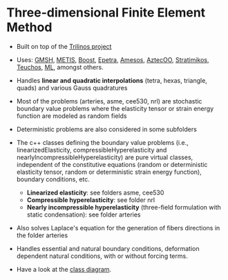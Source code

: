 # Three-dimensional Finite Element Method  

* Built on top of the [Trilinos project](https://github.com/trilinos/Trilinos)

* Uses: [GMSH](http://gmsh.info/), [METIS](http://glaros.dtc.umn.edu/gkhome/metis/metis/overview), [Boost](https://www.boost.org/), [Epetra](https://trilinos.org/packages/epetra/), [Amesos](https://trilinos.org/packages/amesos/), [AztecOO](https://trilinos.org/packages/aztecoo/), [Stratimikos](https://trilinos.org/packages/stratimikos/), [Teuchos](https://trilinos.org/packages/teuchos/), [ML](https://trilinos.org/packages/ml/), amongst others.
* Handles **linear and quadratic interpolations** (tetra, hexas, triangle, quads) and various Gauss quadratures
* Most of the problems (arteries, asme, cee530, nrl) are stochastic boundary value problems where the elasticity tensor or strain energy function are modeled as random fields
* Deterministic problems are also considered in some subfolders
* The c++ classes defining the boundary value problems (i.e., linearizedElasticity, compressibleHyperelasticity and nearlyIncompressibleHyperelasticity) are pure virtual classes, independent of the constitutive equations (random or deterministic elasticity tensor, random or deterministic strain energy function), boundary conditions, etc.
	* __Linearized elasticity__: see folders asme, cee530
	* __Compressible hyperelasticity__: see folder nrl
	* __Nearly incompressible hyperelasticity__ (three-field formulation with static condensation): see folder arteries
* Also solves Laplace's equation for the generation of fibers directions in the folder arteries
* Handles essential and natural boundary conditions, deformation dependent natural conditions, with or without forcing terms.
* Have a look at the [class diagram](https://bstaber.github.io/Trilinos/inherits.html).


